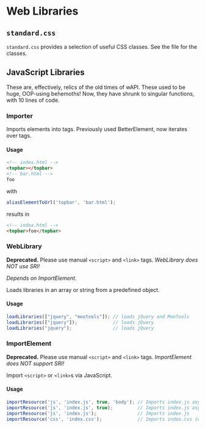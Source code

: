 # Web Libraries

## `standard.css`
`standard.css` provides a selection of useful CSS classes. See the file for the
classes.

## JavaScript Libraries
These are, effectively, relics of the old times of wAPI. These used to be huge,
OOP-using behemoths! Now, they have shrunk to singular functions, with 10 lines
of code.

### Importer
Imports elements into tags. Previously used BetterElement, now iterates over tags.

#### Usage
```html
<!-- index.html -->
<topbar></topbar>
<!-- bar.html -->
foo
```
with
```js
aliasElementToUrl('topbar', 'bar.html');
```
results in
```html
<!-- index.html -->
<topbar>foo</topbar>
```

### WebLibrary
**Deprecated.** Please use manual `<script>` and `<link>` tags. *WebLibrary does NOT use SRI!*

*Depends on ImportElement*.

Loads libraries in an array or string from a predefined object.

#### Usage
```js
loadLibraries(["jquery", "mootools"]); // loads jQuery and MooTools
loadLibraries(["jquery"]);             // loads jQuery
loadLibraries("jquery");               // loads jQuery
```

### ImportElement
**Deprecated.** Please use manual `<script>` and `<link>` tags. *ImportElement does NOT support SRI!*

Import `<script>` or `<link>`s via JavaScript.

#### Usage
```js
importResource('js', 'index.js', true, 'body'); // Imports index.js asynchronously to <body>
importResource('js', 'index.js', true);         // Imports index.js asynchronously
importResource('js', 'index.js');               // Imports index.js
importResource('css', 'index.css');             // Imports index.css (works with all shown above)
```
